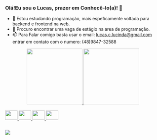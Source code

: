 ### Olá!Eu sou o Lucas, prazer em Conhecê-lo(a)! 👋


- 🌱 Estou estudando programação, mais espeficamente voltada para backend e frontend na web.
- 🤔 Procuro encontrar uma vaga de estágio na area de programação.
- 📫 Para Falar comigo basta usar o email: lucas.c.lucinda@gmail.com entrar em contato com o numero: (48)9847-32588

<div align="center">
  <a href="https://github.com/LucasWhatever/">
  <img height="180em" src="https://github-readme-stats.vercel.app/api?username=LucasWhatever&show_icons=true&theme=dark&include_all_commits=true&count_private=true"/>
  <img height="180em" src="https://github-readme-stats.vercel.app/api/top-langs/?username=LucasWhatever&layout=compact&langs_count=7&theme=dark"/>   
</div>
  <div style="display: inline_block"><br>
  <img  height="30" width="40" src="https://cdn.jsdelivr.net/gh/devicons/devicon/icons/java/java-original.svg" />
 <img height="30" width="40"  src="https://cdn.jsdelivr.net/gh/devicons/devicon/icons/angularjs/angularjs-original.svg" />
 <img height="30" width="40" src="https://cdn.jsdelivr.net/gh/devicons/devicon/icons/javascript/javascript-original.svg" />
 <img height="30" width="40" src="https://cdn.jsdelivr.net/gh/devicons/devicon/icons/nodejs/nodejs-original.svg" />
</div>
  
  ##
  
  <div> 
  <a href="https://www.linkedin.com/in/lucas-coelho-lucinda-4863751b4/" target="_blank"><img src="https://img.shields.io/badge/LinkedIn-0077B5?style=for-the-badge&logo=linkedin&logoColor=white" target="_blank"></a>
  
</div>
  
            
          
